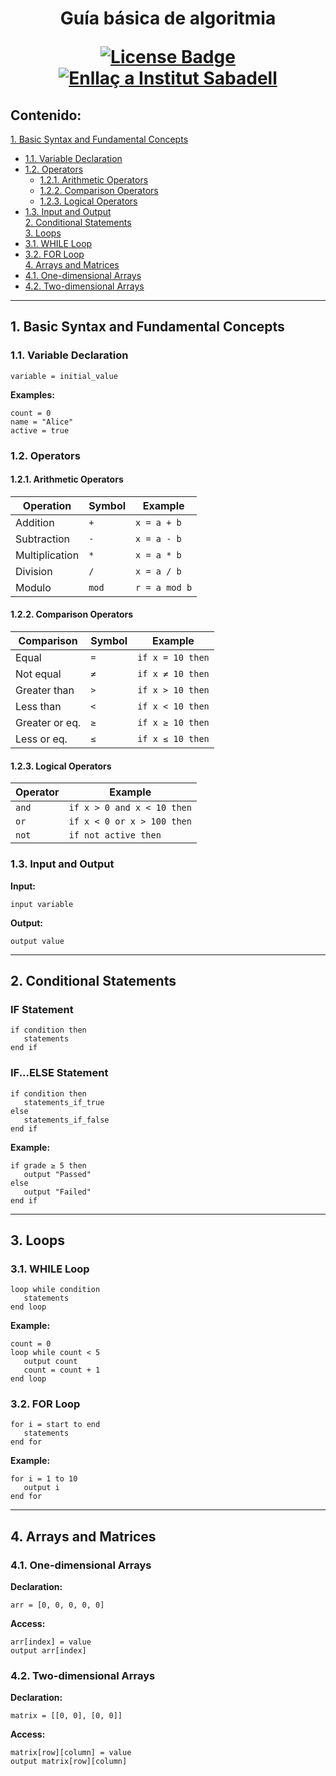<h1 align="center">Guía básica de algoritmia
<div align="center">

<a href="https://github.com/victordomgs/Teoria-de-sistemas-i-computacion/blob/main/LICENSE"><img src="https://img.shields.io/github/license/abhisheknaiidu/awesome-github-profile-readme?color=2b9348" alt="License Badge"/></a>
<a href="https://agora.xtec.cat/ies-sabadell/"><img src="https://img.shields.io/badge/Institut%20Sabadell-Centre-%23FFD700" alt="Enllaç a Institut Sabadell"/></a>
</a>



</div>

## Contenido:

[1. Basic Syntax and Fundamental Concepts](#1-basic-syntax-and-fundamental-concepts)  
  - [1.1. Variable Declaration](#11-variable-declaration)  
  - [1.2. Operators](#12-operators)  
    - [1.2.1. Arithmetic Operators](#121-arithmetic-operators)  
    - [1.2.2. Comparison Operators](#122-comparison-operators)  
    - [1.2.3. Logical Operators](#123-logical-operators)  
  - [1.3. Input and Output](#13-input-and-output)  
[2. Conditional Statements](#2-conditional-statements)  
[3. Loops](#3-loops)  
  - [3.1. WHILE Loop](#31-while-loop)  
  - [3.2. FOR Loop](#32-for-loop)  
[4. Arrays and Matrices](#4-arrays-and-matrices)  
  - [4.1. One-dimensional Arrays](#41-one-dimensional-arrays)  
  - [4.2. Two-dimensional Arrays](#42-two-dimensional-arrays)  

---

## 1. Basic Syntax and Fundamental Concepts

### 1.1. Variable Declaration

```plaintext
variable = initial_value
```

**Examples:**
```plaintext
count = 0
name = "Alice"
active = true
```

### 1.2. Operators

#### 1.2.1. Arithmetic Operators

| Operation         | Symbol | Example         |
|------------------|--------|-----------------|
| Addition          | `+`    | `x = a + b`     |
| Subtraction       | `-`    | `x = a - b`     |
| Multiplication    | `*`    | `x = a * b`     |
| Division          | `/`    | `x = a / b`     |
| Modulo            | `mod`  | `r = a mod b`   |

#### 1.2.2. Comparison Operators

| Comparison     | Symbol | Example              |
|----------------|--------|----------------------|
| Equal          | `=`    | `if x = 10 then`     |
| Not equal      | `≠`    | `if x ≠ 10 then`     |
| Greater than   | `>`    | `if x > 10 then`     |
| Less than      | `<`    | `if x < 10 then`     |
| Greater or eq. | `≥`    | `if x ≥ 10 then`     |
| Less or eq.    | `≤`    | `if x ≤ 10 then`     |

#### 1.2.3. Logical Operators

| Operator | Example                          |
|----------|----------------------------------|
| `and`    | `if x > 0 and x < 10 then`       |
| `or`     | `if x < 0 or x > 100 then`       |
| `not`    | `if not active then`            |

### 1.3. Input and Output

**Input:**
```plaintext
input variable
```

**Output:**
```plaintext
output value
```

---

## 2. Conditional Statements

### IF Statement

```plaintext
if condition then
   statements
end if
```

### IF...ELSE Statement

```plaintext
if condition then
   statements_if_true
else
   statements_if_false
end if
```

**Example:**
```plaintext
if grade ≥ 5 then
   output "Passed"
else
   output "Failed"
end if
```

---

## 3. Loops

### 3.1. WHILE Loop

```plaintext
loop while condition
   statements
end loop
```

**Example:**
```plaintext
count = 0
loop while count < 5
   output count
   count = count + 1
end loop
```

### 3.2. FOR Loop

```plaintext
for i = start to end
   statements
end for
```

**Example:**
```plaintext
for i = 1 to 10
   output i
end for
```

---

## 4. Arrays and Matrices

### 4.1. One-dimensional Arrays

**Declaration:**
```plaintext
arr = [0, 0, 0, 0, 0]
```

**Access:**
```plaintext
arr[index] = value
output arr[index]
```

### 4.2. Two-dimensional Arrays

**Declaration:**
```plaintext
matrix = [[0, 0], [0, 0]]
```

**Access:**
```plaintext
matrix[row][column] = value
output matrix[row][column]
```
